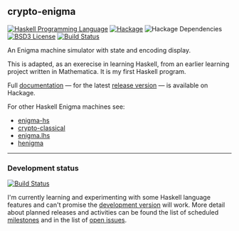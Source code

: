 ## crypto-enigma

[![Haskell Programming Language](https://img.shields.io/badge/language-Haskell-blue.svg)](https://www.haskell.org)
[![Hackage](https://img.shields.io/hackage/v/crypto-enigma.svg)](https://hackage.haskell.org/package/crypto-enigma)
![Hackage Dependencies](https://img.shields.io/hackage-deps/v/crypto-enigma.svg)
[![BSD3 License](http://img.shields.io/badge/license-BSD3-brightgreen.svg)](https://github.com/orome/crypto-enigma/blob/hackage/LICENSE)
[![Build Status](https://travis-ci.org/orome/crypto-enigma.svg?branch=hackage)](https://travis-ci.org/orome/crypto-enigma/branches)

An Enigma machine simulator with state and encoding display.

This is adapted, as an exerecise in learning Haskell, from an earlier learning project written in Mathematica.
It is my first Haskell program.

Full [documentation] — for the latest [release version] — is available on Hackage.

For other Haskell Enigma machines see:

* [enigma-hs](https://github.com/kc1212/enigma-hs)
* [crypto-classical](https://github.com/fosskers/crypto-classical)
* [enigma.lhs](https://gist.github.com/erantapaa/f071bc3f58d017f9280a)
* [henigma](https://github.com/erantapaa/henigma)

---

### Development status

[![Build Status](https://travis-ci.org/orome/crypto-enigma.svg?branch=develop)](https://travis-ci.org/orome/crypto-enigma/branches)

I'm currently learning and experimenting with some Haskell language features and can't promise the
[development version] will work. More detail about planned releases and activities can be found the list of
scheduled [milestones] and in the list of [open issues].

[documentation]: https://hackage.haskell.org/package/crypto-enigma
[release version]: https://github.com/orome/crypto-enigma/tree/hackage
[development version]: https://github.com/orome/crypto-enigma/tree/develop
[milestones]: https://github.com/orome/crypto-enigma/milestones
[open issues]: https://github.com/orome/crypto-enigma/issues
